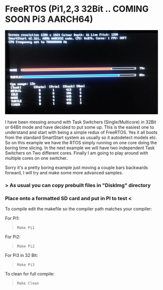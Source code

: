 # FreeRTOS (Pi1,2,3 32Bit .. COMING SOON Pi3 AARCH64)
![](https://github.com/LdB-ECM/Docs_and_Images/blob/master/Images/FreeRTOS.jpg?raw=true)

I have been messing around with Task Switchers (Single/Multicore) in 32Bit or 64Bit mode and have decided to put some up. This is the easiest one to understand and start with being a simple redux of FreeRTOS. Yes it all boots from the standard SmartStart system as usually so it autodetect models etc.  So on this example we have the RTOS simply running on one core doing the boring time slicing. In the next example we will have two independent Task Switchers on Two different cores. Finally I am going to play around with multiple cores on one switcher.
>
Sorry it's a pretty boring example just moving a couple bars backwards forward, I will try and make some more advanced samples.
>
### > As usual you can copy prebuilt files in "DiskImg" directory 
###   Place onto a formatted SD card and put in PI to test <

To compile edit the makefile so the compiler path matches your compiler:
>
For Pi1: 
>     Make Pi1
For Pi2:
>     Make Pi2
For Pi3 in 32 Bit:
>     Make Pi3
     
To clean for full compile:     
>     Make Clean
     


